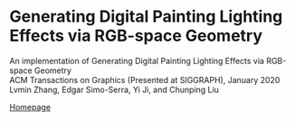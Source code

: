 # Generating Digital Painting Lighting Effects via RGB-space Geometry 
An implementation of Generating Digital Painting Lighting Effects via RGB-space Geometry  
ACM Transactions on Graphics (Presented at SIGGRAPH), January 2020  
Lvmin Zhang, Edgar Simo-Serra, Yi Ji, and Chunping Liu  

[Homepage](https://lllyasviel.github.io/PaintingLight/)
